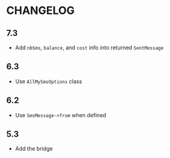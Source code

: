 CHANGELOG
=========

7.3
---

 * Add `nbSms`, `balance`, and `cost` info into returned `SentMessage`

6.3
---

 * Use `AllMySmsOptions` class

6.2
---

 * Use `SmsMessage->from` when defined

5.3
---

 * Add the bridge
